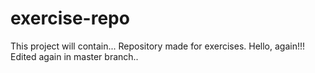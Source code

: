 # exercise-repo
This project will contain...
Repository made for exercises.
Hello, again!!!
Edited again in master branch..